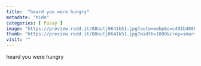 ```yaml
---
title:  "heard you were hungry"
metadate: "hide"
categories: [ Pussy ]
image: "https://preview.redd.it/88nutj0641k51.jpg?auto=webp&s=c491b48089d2731941fada409cba8cea87009f85"
thumb: "https://preview.redd.it/88nutj0641k51.jpg?width=1080&crop=smart&auto=webp&s=46438e82dd474084a690143c4b99de644c447cbd"
visit: ""
---
```

heard you were hungry
